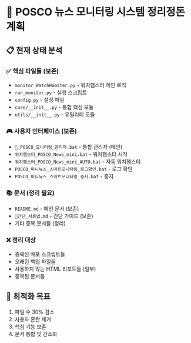# 🧹 POSCO 뉴스 모니터링 시스템 정리정돈 계획

## 📋 **현재 상태 분석**

### ✅ **핵심 파일들 (보존)**
- `monitor_WatchHamster.py` - 워치햄스터 메인 로직
- `run_monitor.py` - 실행 스크립트
- `config.py` - 설정 파일
- `core/__init__.py` - 통합 핵심 모듈
- `utils/__init__.py` - 유틸리티 모듈

### 🎮 **사용자 인터페이스 (보존)**
- `🚀_POSCO_모니터링_관리자.bat` - 통합 관리자 (메인)
- `워치햄스터_POSCO_News_mini.bat` - 워치햄스터 시작
- `워치햄스터_POSCO_News_mini_AUTO.bat` - 자동 워치햄스터
- `POSCO_미니뉴스_스마트모니터링_로그확인.bat` - 로그 확인
- `POSCO_미니뉴스_스마트모니터링_중지.bat` - 중지

### 📚 **문서 (정리 필요)**
- `README.md` - 메인 문서 (보존)
- `🚀간단_사용법.md` - 간단 가이드 (보존)
- 기타 중복 문서들 (정리)

### ❌ **정리 대상**
- 중복된 배포 스크립트들
- 오래된 백업 파일들
- 사용하지 않는 HTML 리포트들 (일부)
- 중복된 문서들

## 🎯 **최적화 목표**
1. 파일 수 30% 감소
2. 사용자 혼란 제거
3. 핵심 기능 보존
4. 문서 통합 및 간소화